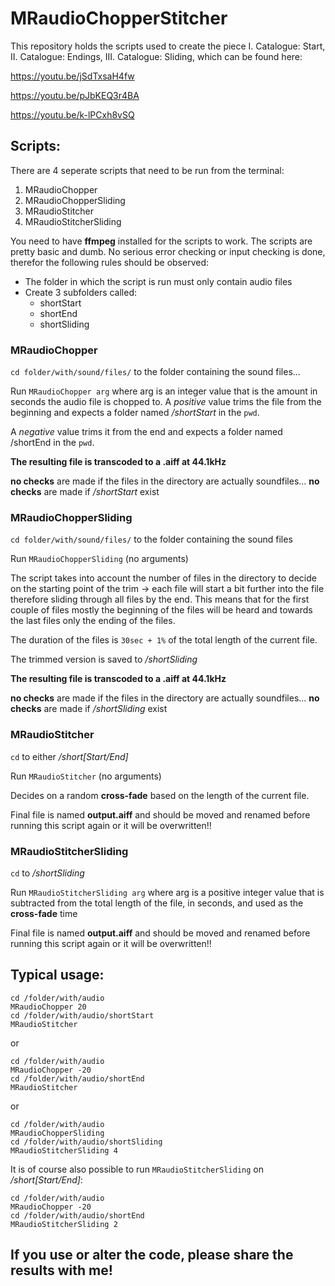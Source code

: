 # MRaudioChopperStitcher

This repository holds the scripts used to create the piece I. Catalogue: Start, II. Catalogue: Endings, III. Catalogue: Sliding, which can be found here:

https://youtu.be/jSdTxsaH4fw

https://youtu.be/pJbKEQ3r4BA

https://youtu.be/k-lPCxh8vSQ


## Scripts:
There are 4 seperate scripts that need to be run from the terminal:

1. MRaudioChopper
2. MRaudioChopperSliding
3. MRaudioStitcher
4. MRaudioStitcherSliding

You need to have **ffmpeg** installed for the scripts to work. 
The scripts are pretty basic and dumb. No serious error checking or input checking is done, therefor the following rules should be observed:

- The folder in which the script is run must only contain audio files
- Create 3 subfolders called:
  * shortStart
  * shortEnd
  * shortSliding

### MRaudioChopper

`cd folder/with/sound/files/` to the folder containing the sound files...

Run `MRaudioChopper arg` where arg is an integer value that is the amount in seconds the audio file
is chopped to.
A *positive* value trims the file from the beginning and expects a folder named */shortStart*
in the `pwd`.

A *negative* value trims it from the end and expects a folder named /shortEnd in the `pwd`.

**The resulting file is transcoded to a .aiff at 44.1kHz**

**no checks** are made if the files in the directory are actually soundfiles...
**no checks** are made if */shortStart* exist


### MRaudioChopperSliding

`cd folder/with/sound/files/` to the folder containing the sound files

Run `MRaudioChopperSliding` (no arguments)


The script takes into account the number of files in the directory to decide on the starting
point of the trim -> each file will start a bit further into the file therefore sliding through
all files by the end. This means that for the first couple of files mostly the beginning of the files will be heard
and towards the last files only the ending of the files.

The duration of the files is `30sec + 1%` of the total length of the current file.

The trimmed version is saved to */shortSliding*

**The resulting file is transcoded to a .aiff at 44.1kHz**

**no checks** are made if the files in the directory are actually soundfiles...
**no checks** are made if */shortSliding* exist


### MRaudioStitcher

`cd` to either */short[Start/End]*

Run `MRaudioStitcher` (no arguments)

Decides on a random **cross-fade** based on the length of the current file.

Final file is named **output.aiff** and should be moved and renamed before running this script again or it will be overwritten!!

### MRaudioStitcherSliding

`cd` to */shortSliding*

Run `MRaudioStitcherSliding arg` where arg is a positive integer value that is subtracted from the total length of the file, in seconds, and used as the **cross-fade** time

Final file is named **output.aiff** and should be moved and renamed before running this script again or it will be overwritten!!

## Typical usage:

    cd /folder/with/audio
    MRaudioChopper 20
    cd /folder/with/audio/shortStart
    MRaudioStitcher

or

    cd /folder/with/audio
    MRaudioChopper -20 
    cd /folder/with/audio/shortEnd
    MRaudioStitcher

or 
  
    cd /folder/with/audio
    MRaudioChopperSliding 
    cd /folder/with/audio/shortSliding
    MRaudioStitcherSliding 4
    
It is of course also possible to run `MRaudioStitcherSliding` on */short[Start/End]*:

    cd /folder/with/audio
    MRaudioChopper -20 
    cd /folder/with/audio/shortEnd
    MRaudioStitcherSliding 2
    
    
## If you use or alter the code, please share the results with me!
